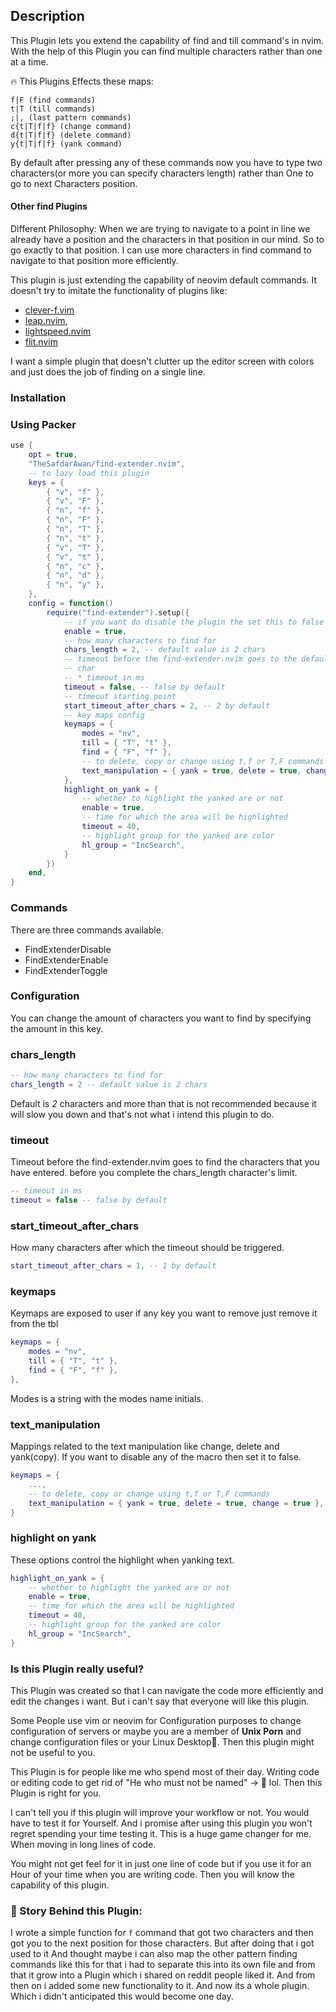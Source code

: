 ## Description

This Plugin lets you extend the capability of find and till command's in nvim. With the help
of this Plugin you can find multiple characters rather than one at a time.

🔥 This Plugins Effects these maps:

    f|F (find commands)
    t|T (till commands)
    ;|, (last pattern commands)
    c{t|T|f|f} (change command)
    d{t|T|f|f} (delete command)
    y{t|T|f|f} (yank command)

By default after pressing any of these commands now you have to type two
characters(or more you can specify characters length) rather than One to
go to next Characters position.

#### Other find Plugins

Different Philosophy: When we are trying to navigate to a point in line we already
have a position and the characters in that position in our mind. So to go exactly
to that position. I can use more characters in find command to navigate to that
position more efficiently.

This plugin is just extending the capability of neovim default commands.
It doesn't try to imitate the functionality of plugins like:

- [clever-f.vim](https://github.com/rhysd/clever-f.vim)
- [leap.nvim](https://github.com/ggandor/leap.nvim),
- [lightspeed.nvim](https://github.com/ggandor/lightspeed.nvim)
- [flit.nvim](https://github.com/ggandor/flit.nvim/)

I want a simple plugin that doesn't clutter up the editor screen with colors and
just does the job of finding on a single line.

### Installation

### Using Packer

```lua
use {
    opt = true,
    "TheSafdarAwan/find-extender.nvim",
    -- to lazy load this plugin
    keys = {
        { "v", "f" },
        { "v", "F" },
        { "n", "f" },
        { "n", "F" },
        { "n", "T" },
        { "n", "t" },
        { "v", "T" },
        { "v", "t" },
        { "n", "c" },
        { "n", "d" },
        { "n", "y" },
    },
    config = function()
        require("find-extender").setup({
            -- if you want do disable the plugin the set this to false
            enable = true,
            -- how many characters to find for
            chars_length = 2, -- default value is 2 chars
            -- timeout before the find-extender.nvim goes to the default behavior to find 1
            -- char
            -- * timeout in ms
            timeout = false, -- false by default
            -- timeout starting point
            start_timeout_after_chars = 2, -- 2 by default
            -- key maps config
            keymaps = {
                modes = "nv",
                till = { "T", "t" },
                find = { "F", "f" },
                -- to delete, copy or change using t,f or T,F commands
                text_manipulation = { yank = true, delete = true, change = true },
            },
            highlight_on_yank = {
                -- whether to highlight the yanked are or not
                enable = true,
                -- time for which the area will be highlighted
                timeout = 40,
                -- highlight group for the yanked are color
                hl_group = "IncSearch",
            }
        })
    end,
}
```

### Commands

There are three commands available.

- FindExtenderDisable
- FindExtenderEnable
- FindExtenderToggle

### Configuration

You can change the amount of characters you want to find by specifying the amount in
this key.

### chars_length

```lua
-- how many characters to find for
chars_length = 2 -- default value is 2 chars
```

Default is _2_ characters and more than that is not recommended because it will slow you down
and that's not what i intend this plugin to do.

### timeout

Timeout before the find-extender.nvim goes to find the characters that you have entered.
before you complete the chars_length character's limit.

```lua
-- timeout in ms
timeout = false -- false by default
```

### start_timeout_after_chars

How many characters after which the timeout should be triggered.

```lua
start_timeout_after_chars = 1, -- 1 by default
```

### keymaps

Keymaps are exposed to user if any key you want to remove just remove it from the
tbl

```lua
keymaps = {
    modes = "nv",
    till = { "T", "t" },
    find = { "F", "f" },
},
```

Modes is a string with the modes name initials.

### text_manipulation

Mappings related to the text manipulation like change, delete and yank(copy).
If you want to disable any of the macro then set it to false.

```lua
keymaps = {
    ...,
    -- to delete, copy or change using t,f or T,F commands
    text_manipulation = { yank = true, delete = true, change = true },
}
```

### highlight on yank

These options control the highlight when yanking text.

```lua
highlight_on_yank = {
    -- whether to highlight the yanked are or not
    enable = true,
    -- time for which the area will be highlighted
    timeout = 40,
    -- highlight group for the yanked are color
    hl_group = "IncSearch",
}
```

### Is this Plugin really useful?

This Plugin was created so that I can navigate the code more efficiently and edit
the changes i want. But i can't say that everyone will like this plugin.

Some People use vim or neovim for Configuration purposes to change configuration
of servers or maybe you are a member of **Unix Porn** and change configuration
files or your Linux Desktop🐧. Then this plugin might not be useful to you.

This Plugin is for people like me who spend most of their day. Writing code or
editing code to get rid of "He who must not be named" -> 🐞 lol. Then this Plugin
is right for you.

I can't tell you if this plugin will improve your workflow or not. You would have
to test it for Yourself. And i promise after using this plugin you won't regret
spending your time testing it. This is a huge game changer for me. When moving
in long lines of code.

You might not get feel for it in just one line of code but if you use it for an
Hour of your time when you are writing code. Then you will know the capability of
this plugin.

### 🌃 Story Behind this Plugin:

I wrote a simple function for `f` command that got two characters and then got
you to the next position for those characters. But after doing that i got used to
it And thought maybe i can also map the other pattern finding commands like this
for that i had to separate this into its own file and from that it grow into a
Plugin which i shared on reddit people liked it. And from then on i added some
new functionality to it. And now its a whole plugin. Which i didn't anticipated
this would become one day.
